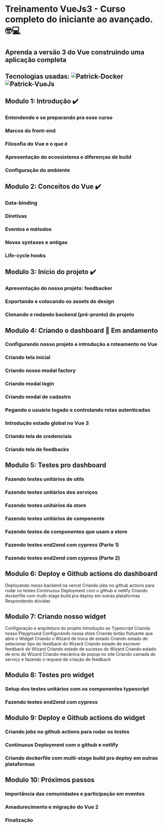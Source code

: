 # Treinamento VueJs3  - Curso completo do iniciante ao avançado.  🤓💻
## Aprenda a versão 3 do Vue construindo uma aplicação completa

## Tecnologias usadas: <img  alt="Patrick-Docker" src="https://img.shields.io/badge/Docker-2CA5E0?style=for-the-badge&logo=docker&logoColor=white" /><img alt="Patrick-VueJs" src="https://img.shields.io/badge/Vue.js-35495E?style=for-the-badge&logo=vue.js&logoColor=4FC08D" />

## Modulo 1: Introdução ✔️
### Entendendo e se preparando pra esse curso
### Marcos do front-end
### Filosofia do Vue e o que é
### Apresentação do ecossistema e diferenças de build
### Configuração do ambiente

## Modulo 2: Conceitos do Vue ✔️
### Data-binding
### Diretivas
### Eventos e métodos
### Novas syntaxes e antigas
### Life-cycle hooks

## Modulo 3: Início do projeto ✔️
### Apresentação do nosso projeto: feedbacker
### Exportando e colocando os assets do design
### Clonando e rodando backend (pré-pronto) do projeto

## Modulo 4: Criando o dashboard 👷 Em andamento
### Configurando nosso projeto e introdução a roteamento no Vue
### Criando tela inicial
### Criando nosso modal factory
### Criando modal login
### Criando modal de cadastro
### Pegando o usuário logado e controlando rotas autenticadas
### Introdução estado global no Vue 3
### Criando tela de credenciais
### Criando tela de feedbacks

## Modulo 5: Testes pro dashboard
### Fazendo testes unitários de utils
### Fazendo testes unitários dos serviços
### Fazendo testes unitários da store
### Fazendo testes unitários de componente
### Fazendo testes de componentes que usam a store
### Fazendo testes end2end com cypress (Parte 1)
### Fazendo testes end2end com cypress (Parte 2)

## Modulo 6: Deploy e Github actions do dashboard
Deployando nosso backend na vercel
Criando jobs no github actions para rodar os testes
Continuous Deployment com o github e netlify
Criando dockerfile com multi-stage build pra deploy em outras plataformas
Respondendo dúvidas

## Modulo 7: Criando nosso widget
Configuração e arquitetura do projeto
Introdução ao Typescript
Criando nosso Playground
Configurando nossa store
Criando botão flutuante que abre o Widget
Criando o Wizard de troca de estado
Criando estado de selecionar tipo do feedback do Wizard
Criando estado de escrever feedback do Wizard
Criando estado de sucesso do Wizard
Criando estado de erro do Wizard
Criando mecânica de popup no site
Criando camada de serviço e fazendo o request de criação de feedback

## Modulo 8: Testes pro widget
### Setup dos testes unitários com os componentes typescript
### Fazendo testes end2end com cypress

## Modulo 9: Deploy e Github actions do widget
### Criando jobs no github actions para rodar os testes
### Continuous Deployment com o github e netlify
### Criando dockerfile com multi-stage build pra deploy em outras plataformas

## Modulo 10: Próximos passos
### Importância das comunidades e participação em eventos
### Amadurecimento e migração do Vue 2
### Finalização

